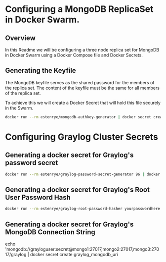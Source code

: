 # Configuring a MongoDB ReplicaSet in Docker Swarm.

## Overview

In this Readme we will be configuring a three node replica set for MongoDB in
Docker Swarm using a Docker Compose file and Docker Secrets.

## Generating the Keyfile

The MongoDB keyfile serves as the shared password for the members of the replica
set.  The content of the keyfile must be the same for all members of the replica
set.

To achieve this we will create a Docker Secret that will hold this file securely
in the Swarm.

```bash
docker run --rm estenrye/mongodb-authkey-generator | docker secret create mongo_keyfile -
```

# Configuring Graylog Cluster Secrets

## Generating a docker secret for Graylog's password secret

```bash
docker run --rm estenrye/graylog-password-secret-generator 96 | docker secret create graylog_password_secret -
```

## Generating a docker secret for Graylog's Root User Password Hash

```bash
docker run --rm estenrye/graylog-root-password-hasher yourpasswordhere | docker secret create graylog_root_password -
```

## Generating a docker secret for Graylog's MongoDB Connection String

echo 'mongodb://grayloguser:secret@mongo1:27017,mongo2:27017,mongo3:27017/graylog | docker secret create graylog_mongodb_uri